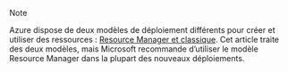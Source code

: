 > [!NOTE]
> Azure dispose de deux modèles de déploiement différents pour créer et utiliser des ressources : [Resource Manager et classique](../articles/resource-manager-deployment-model.md). Cet article traite des deux modèles, mais Microsoft recommande d’utiliser le modèle Resource Manager dans la plupart des nouveaux déploiements.


<!--HONumber=Nov16_HO2-->


